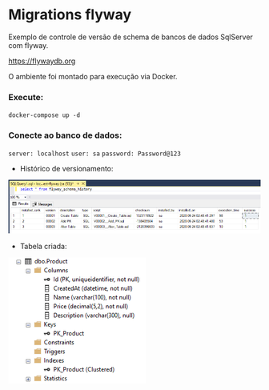 # Migrations flyway
Exemplo de controle de versão de schema de bancos de dados SqlServer com flyway.

https://flywaydb.org


O ambiente foi montado para execução via Docker.
### Execute:
`docker-compose up -d`

### Conecte ao banco de dados:
`server: localhost`
`user: sa`
`password: Password@123`


+ Histórico de versionamento:

![](https://github.com/souzagustavo/migrations-flyway/blob/master/docs/select_history.png)


+ Tabela criada:

![](https://github.com/souzagustavo/migrations-flyway/blob/master/docs/table.png)